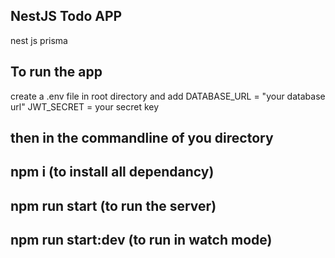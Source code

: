 ## NestJS Todo APP 
nest js 
prisma 

## To run the app 
create a .env file in root directory and add 
DATABASE_URL = "your database url" 
JWT_SECRET = your secret key

then in the commandline of you directory 
---
npm i (to install all dependancy)
--
npm run start (to run the server)
--
npm run start:dev (to run in watch mode)
--

